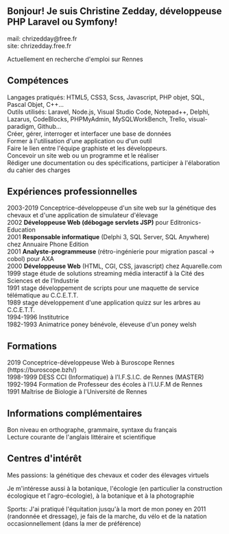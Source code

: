 <h2>Bonjour! Je suis Christine Zedday, développeuse PHP Laravel ou Symfony!</h2>
mail: chrizedday@free.fr<br/>
site: chrizedday.free.fr

<!---
ChristineZedday/ChristineZedday is a ✨ special ✨ repository because its `README.md` (this file) appears on your GitHub profile.
You can click the Preview link to take a look at your changes.
--->

 
 <p>Actuellement en recherche d'emploi sur Rennes</p></section><section><h2>Comp&eacute;tences</h2><p>Langages pratiqu&eacute;s: HTML5, CSS3, Scss, Javascript, PHP objet, SQL, Pascal Objet, C++...<br/>
Outils utilis&eacute;s: Laravel, Node.js, Visual Studio Code, Notepad++, Delphi, Lazarus, CodeBlocks, PHPMyAdmin, MySQLWorkBench, Trello, visual-paradigm, Github...<br/>
Cr&eacute;er, g&eacute;rer, interroger et interfacer une base de donn&eacute;es <br/>
Former &agrave; l'utilisation d'une application ou d'un outil <br/>
Faire le lien entre l'&eacute;quipe graphiste et les d&eacute;veloppeurs.<br/>
Concevoir un site web ou un programme et le r&eacute;aliser<br/>
R&eacute;diger une documentation ou des sp&eacute;cifications, participer &agrave; l'&eacute;laboration du cahier des charges</p></section><section><h2>Exp&eacute;riences professionnelles</h2><p>
2003-2019 Conceptrice-développeuse d'un site web sur la g&eacute;n&eacute;tique des chevaux et d'une application de simulateur d'&eacute;levage<br/>
2002 <B>D&eacute;veloppeuse Web (débogage servlets JSP)</B> pour Editronics-Education<br/>
2001 <B>Responsable informatique</B> (Delphi 3, SQL Server, SQL Anywhere) chez Annuaire Phone Edition<br/>
2001 <B>Analyste-programmeuse</B> (r&eacute;tro-ing&eacute;nierie pour migration pascal -> cobol) pour AXA<br/>
2000 <B>D&eacute;veloppeuse Web</B> (HTML, CGI, CSS, javascript) chez Aquarelle.com<br/>
1999 stage &eacute;tude de solutions streaming m&eacute;dia interactif &agrave; la Cit&eacute; des Sciences et de l'Industrie<br/>
1991 stage d&eacute;veloppement de scripts pour une maquette de service t&eacute;l&eacute;matique au C.C.E.T.T.<br/>
1989 stage d&eacute;veloppement d'une application quizz sur les arbres au C.C.E.T.T.<br/>
1994-1996 Institutrice<br/>
1982-1993 Animatrice poney b&eacute;n&eacute;vole, &eacute;leveuse d'un poney welsh<br/>
</p></section><section><h2>Formations</h2><p>2019 Conceptrice-développeuse Web &agrave; Buroscope Rennes (https://buroscope.bzh/)<br/>
1998-1999 DESS  CCI (Informatique) &agrave; l'I.F.S.I.C. de Rennes (MASTER)<br/>
1992-1994 Formation de Professeur des &eacute;coles &agrave; l'I.U.F.M  de Rennes<br/>
1991 Ma&icirc;trise de Biologie &agrave; l'Universit&eacute; de Rennes</p></section><section><h2>Informations compl&eacute;mentaires</h2><p>Bon niveau en orthographe, grammaire, syntaxe du fran&ccedil;ais<br/>
Lecture courante de l'anglais litt&eacute;raire et scientifique</p></section><section><h2>Centres d'intérêt</h2><p>Mes passions: la génétique des chevaux et coder des élevages virtuels</P>
<P>Je m'intéresse aussi à la botanique, l'écologie (en particulier la construction écologique et l'agro-écologie), à la botanique et à la photographie
</p>
<p>Sports: J'ai pratiqué l'équitation jusqu'à la mort de mon poney en 2011 (randonnée et dressage), je fais de la marche, du vélo et de la natation occasionnellement (dans la mer de préférence)</P>
